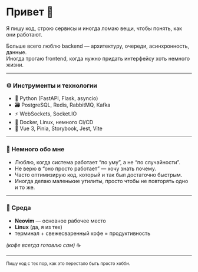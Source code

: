 # Привет 👋

Я пишу код, строю сервисы и иногда ломаю вещи, чтобы понять, как они работают.

Больше всего люблю backend — архитектуру, очереди, асинхронность, данные.  
Иногда трогаю frontend, когда нужно придать интерфейсу хоть немного жизни.

---

### ⚙️ Инструменты и технологии
- 🐍 Python (FastAPI, Flask, asyncio)
- 🗃️ PostgreSQL, Redis, RabbitMQ, Kafka
- ⚡ WebSockets, Socket.IO  
- 🧩 Docker, Linux, немного CI/CD  
- 🎨 Vue 3, Pinia, Storybook, Jest, Vite

---

### 💭 Немного обо мне
- Люблю, когда система работает “по уму”, а не “по случайности”.  
- Не верю в “оно просто работает” — хочу знать почему.  
- Часто оптимизирую код, который и так был достаточно быстрым.  
- Иногда делаю маленькие утилиты, просто чтобы не повторять одно и то же.

---

### 🧰 Среда
- **Neovim** — основное рабочее место  
- **Linux** (да, я из тех)  
- терминал + свежесваренный кофе = продуктивность  

*(кофе всегда готовлю сам)* ☕  

---

<sub>Пишу код с тех пор, как это перестало быть просто хобби.</sub>
